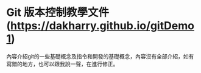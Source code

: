# Git 版本控制教學文件(https://dakharry.github.io/gitDemo1)
內容介紹git的一些基礎概念及指令和開發的基礎概念，內容沒有全部介紹，如有寫錯的地方，也可以跟我說一聲，在進行修正。